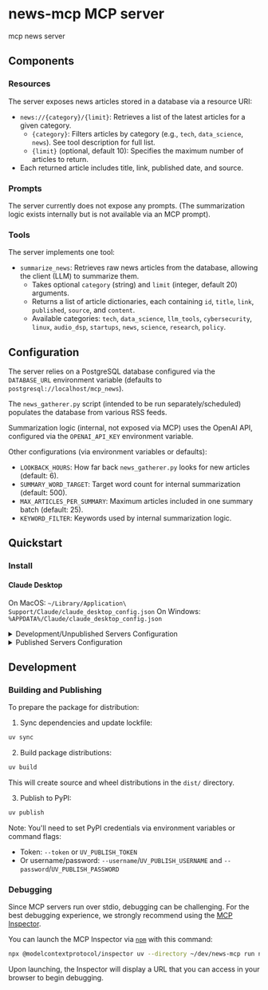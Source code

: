 # news-mcp MCP server

mcp news server

## Components

### Resources

The server exposes news articles stored in a database via a resource URI:
- `news://{category}/{limit}`: Retrieves a list of the latest articles for a given category.
  - `{category}`: Filters articles by category (e.g., `tech`, `data_science`, `news`). See tool description for full list.
  - `{limit}` (optional, default 10): Specifies the maximum number of articles to return.
- Each returned article includes title, link, published date, and source.

### Prompts

The server currently does not expose any prompts. (The summarization logic exists internally but is not available via an MCP prompt).

### Tools

The server implements one tool:
- `summarize_news`: Retrieves raw news articles from the database, allowing the client (LLM) to summarize them.
  - Takes optional `category` (string) and `limit` (integer, default 20) arguments.
  - Returns a list of article dictionaries, each containing `id`, `title`, `link`, `published`, `source`, and `content`.
  - Available categories: `tech`, `data_science`, `llm_tools`, `cybersecurity`, `linux`, `audio_dsp`, `startups`, `news`, `science`, `research`, `policy`.

## Configuration

The server relies on a PostgreSQL database configured via the `DATABASE_URL` environment variable (defaults to `postgresql://localhost/mcp_news`).

The `news_gatherer.py` script (intended to be run separately/scheduled) populates the database from various RSS feeds.

Summarization logic (internal, not exposed via MCP) uses the OpenAI API, configured via the `OPENAI_API_KEY` environment variable.

Other configurations (via environment variables or defaults):
- `LOOKBACK_HOURS`: How far back `news_gatherer.py` looks for new articles (default: 6).
- `SUMMARY_WORD_TARGET`: Target word count for internal summarization (default: 500).
- `MAX_ARTICLES_PER_SUMMARY`: Maximum articles included in one summary batch (default: 25).
- `KEYWORD_FILTER`: Keywords used by internal summarization logic.

## Quickstart

### Install

#### Claude Desktop

On MacOS: `~/Library/Application\ Support/Claude/claude_desktop_config.json`
On Windows: `%APPDATA%/Claude/claude_desktop_config.json`

<details>
  <summary>Development/Unpublished Servers Configuration</summary>
  ```
  "mcpServers": {
    "news-mcp": {
      "command": "uv",
      "args": [
        "--directory",
        "~/dev/news-mcp",
        "run",
        "news-mcp"
      ]
    }
  }
  ```
</details>

<details>
  <summary>Published Servers Configuration</summary>
  ```
  "mcpServers": {
    "news-mcp": {
      "command": "uvx",
      "args": [
        "news-mcp"
      ]
    }
  }
  ```
</details>

## Development

### Building and Publishing

To prepare the package for distribution:

1. Sync dependencies and update lockfile:
```bash
uv sync
```

2. Build package distributions:
```bash
uv build
```

This will create source and wheel distributions in the `dist/` directory.

3. Publish to PyPI:
```bash
uv publish
```

Note: You'll need to set PyPI credentials via environment variables or command flags:
- Token: `--token` or `UV_PUBLISH_TOKEN`
- Or username/password: `--username`/`UV_PUBLISH_USERNAME` and `--password`/`UV_PUBLISH_PASSWORD`

### Debugging

Since MCP servers run over stdio, debugging can be challenging. For the best debugging
experience, we strongly recommend using the [MCP Inspector](https://github.com/modelcontextprotocol/inspector).


You can launch the MCP Inspector via [`npm`](https://docs.npmjs.com/downloading-and-installing-node-js-and-npm) with this command:

```bash
npx @modelcontextprotocol/inspector uv --directory ~/dev/news-mcp run news-mcp 
```


Upon launching, the Inspector will display a URL that you can access in your browser to begin debugging.